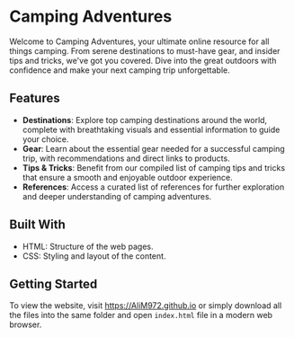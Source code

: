 # Camping Adventures

Welcome to Camping Adventures, your ultimate online resource for all things camping. From serene destinations to must-have gear, and insider tips and tricks, we've got you covered. Dive into the great outdoors with confidence and make your next camping trip unforgettable.

## Features

- **Destinations**: Explore top camping destinations around the world, complete with breathtaking visuals and essential information to guide your choice.
- **Gear**: Learn about the essential gear needed for a successful camping trip, with recommendations and direct links to products.
- **Tips & Tricks**: Benefit from our compiled list of camping tips and tricks that ensure a smooth and enjoyable outdoor experience.
- **References**: Access a curated list of references for further exploration and deeper understanding of camping adventures.

## Built With

- HTML: Structure of the web pages.
- CSS: Styling and layout of the content.

## Getting Started

To view the website, visit https://AliM972.github.io or simply download all the files into the same folder and open `index.html` file in a modern web browser.
